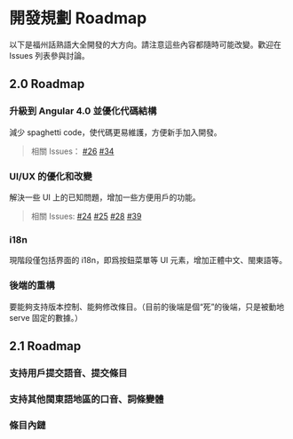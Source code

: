 # 開發規劃 Roadmap

以下是福州話熟語大全開發的大方向。請注意這些內容都隨時可能改變。歡迎在 Issues 列表參與討論。

## 2.0 Roadmap

### 升級到 Angular 4.0 並優化代碼結構
減少 spaghetti code，使代碼更易維護，方便新手加入開發。

> 相關 Issues： [#26](https://github.com/MindongLab/foochow-idioms/issues/26) [#34](https://github.com/MindongLab/foochow-idioms/issues/34)

### UI/UX 的優化和改變
解決一些 UI 上的已知問題，增加一些方便用戶的功能。

> 相關 Issues: [#24](https://github.com/MindongLab/foochow-idioms/issues/24) [#25](https://github.com/MindongLab/foochow-idioms/issues/25) [#28](https://github.com/MindongLab/foochow-idioms/issues/28) [#39](https://github.com/MindongLab/foochow-idioms/issues/39)

### i18n
現階段僅包括界面的 i18n，即爲按鈕菜單等 UI 元素，增加正體中文、閩東語等。

### 後端的重構
要能夠支持版本控制、能夠修改條目。（目前的後端是個“死”的後端，只是被動地 serve 固定的數據。）

## 2.1 Roadmap

### 支持用戶提交語音、提交條目

### 支持其他閩東語地區的口音、詞條變體

### 條目內鏈